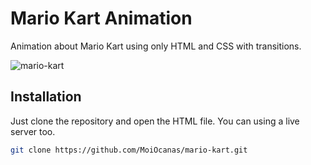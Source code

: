 # Mario Kart Animation

Animation about Mario Kart using only HTML and CSS with transitions.

![mario-kart](https://user-images.githubusercontent.com/40370334/79090541-a2f26f00-7d0f-11ea-8086-6f3b512bb1de.PNG)

## Installation

Just clone the repository and open the HTML file. You can using a live server too.

```bash
git clone https://github.com/MoiOcanas/mario-kart.git
```
